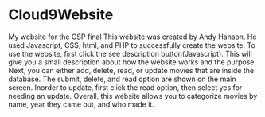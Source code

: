 # Cloud9Website
My website for the CSP final
This website was created by Andy Hanson. He used Javascript, CSS, html, and PHP to successfully create the website.
To use the website, first click the see description button(Javascript). This will give you a small description about how the website works and the purpose.
Next, you can either add, delete, read, or update movies that are inside the database.
The submit, delete, and read option are shown on the main screen. Inorder to update, first click the read option, then select yes for needing an update.
Overall, this website allows you to categorize movies by name, year they came out, and who made it.
